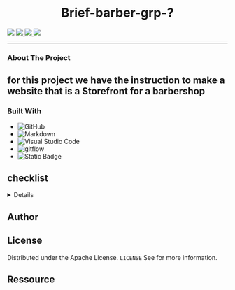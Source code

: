 
<h1 align="center">Brief-barber-grp-?</h1>
<p> 
    <img src='https://img.shields.io/badge/Mail-Renaud.Baussart%40proton.me-purple'>
    <a href='https://www.linkedin.com/in/renaud-baussart-278b362bb/'>
        <img src='https://img.shields.io/badge/linkedin-blue'/>
    </a>
    <a href='https://twitter.com/RenaudBaussart'>
        <img src='https://img.shields.io/badge/Twitter%20%2F%20X-grey'/>
    </a>
    <a href='https://github.com/RenaudBaussart/Memo-CheatSheet'>
        <img src='https://img.shields.io/badge/My%20cheat%20sheet-lightyellow'/>
        </a>
</p>

---

### About The Project
for this project we have the instruction to make a website that is a Storefront for a barbershop
---

### Built With

- ![GitHub](https://img.shields.io/badge/github-%23121011.svg?style=for-the-badge&logo=github&logoColor=white)
- ![Markdown](https://img.shields.io/badge/markdown-%23000000.svg?style=for-the-badge&logo=markdown&logoColor=white)
- ![Visual Studio Code](https://img.shields.io/badge/Visual%20Studio%20Code-0078d7.svg?style=for-the-badge&logo=visual-studio-code&logoColor=white)
- ![gitflow](https://img.shields.io/badge/gitflow-orange?style=for-the-badge&logo=git)
- ![Static Badge](https://img.shields.io/badge/HTML-blue?style=for-the-badge&logo=HTML5)


## checklist
<details>

- [x] Accueil <br>
    - [x] HTML <br>
        -[x] header <br>
        -[x] body <br>
        -[x] nav <br>
        -[x] footer <br>
- [ ] Notre équipe <br>
    - [ ] HTML <br>
        -[ ] header <br>
        -[ ] body <br>
        -[ ] nav <br>
        -[ ] footer <br>
- [ ] Services <br>
    - [ ] HTML <br>
        -[ ] header <br>
        -[ ] body <br>
        -[ ] nav <br>
        -[ ] footer <br>
- [x] Shop <br>
    - [x] HTML <br>
        -[x] header <br>
        -[x] body <br>
        -[x] nav <br>
        -[x] footer <br>
- [ ] Gallerie <br>
    - [ ] HTML <br>
        -[ ] header <br>
        -[ ] body <br>
        -[ ] nav <br>
        -[ ] footer <br>
- [ ] Blog <br>
    - [ ] HTML <br>
        -[ ] header <br>
        -[ ] body <br>
        -[ ] nav <br>
        -[ ] footer <br>
- [ ] Contact <br>
    - [ ] HTML <br>
        -[ ] header <br>
        -[ ] body <br>
        -[ ] nav <br>
        -[ ] footer <br>
- [ ] Réservation <br>
    - [ ] HTML <br>
        -[ ] header <br>
        -[ ] body <br>
        -[ ] nav <br>
        -[ ] footer <br>

</details>

## Author

## License

Distributed under the Apache License. `LICENSE` See for more information.

## Ressource
